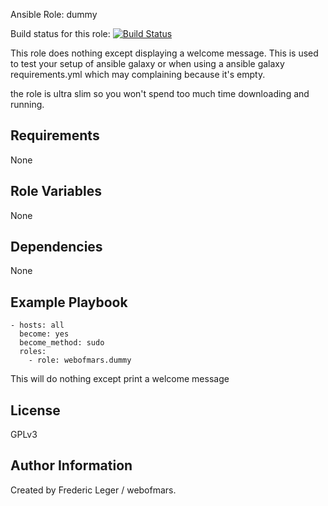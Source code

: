 Ansible Role: dummy

Build status for this role: [![Build Status](https://travis-ci.org/webofmars/ansible-dummy.svg?branch=master)](https://travis-ci.org/webofmars/ansible-dummy.svg?branch=master)

This role does nothing except displaying a welcome message.
This is used to test your setup of ansible galaxy or when using a ansible galaxy requirements.yml which may complaining because it's empty.

the role is ultra slim so you won't spend too much time downloading and running.

Requirements
------------

None

Role Variables
--------------

None

Dependencies
------------

None

Example Playbook
----------------
```
- hosts: all
  become: yes
  become_method: sudo
  roles:
    - role: webofmars.dummy
```

This will do nothing except print a welcome message

License
-------

GPLv3


Author Information
------------------

Created by Frederic Leger / webofmars.
